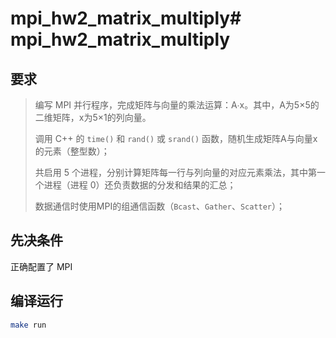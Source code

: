 # mpi_hw2_matrix_multiply# mpi_hw2_matrix_multiply

## 要求

> 编写 MPI 并行程序，完成矩阵与向量的乘法运算：A∙x。其中，A为5×5的二维矩阵，x为5×1的列向量。
>
> 调用 C++ 的 `time()` 和 `rand()` 或 `srand()` 函数，随机生成矩阵A与向量x的元素（整型数）；
>
> 共启用 5 个进程，分别计算矩阵每一行与列向量的对应元素乘法，其中第一个进程（进程 0）还负责数据的分发和结果的汇总；
>
> 数据通信时使用MPI的组通信函数（`Bcast`、`Gather`、`Scatter`）；

## 先决条件

正确配置了 MPI

## 编译运行

```bash
make run
```
